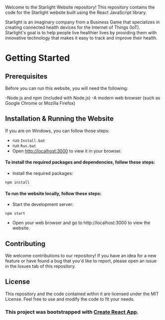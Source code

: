 Welcome to the Starlight Website repository!
This repository contains the code for the Starlight website built using the React JavaScript library.

Starlight is an imaginary company from a Business Game that specializes in creating connected health devices for the Internet of Things (IoT).
Starlight's goal is to help people live healthier lives by providing them with innovative technology that makes it easy to track and improve their health.

# Getting Started

## Prerequisites

Before you can run this website, you will need the following:

-Node.js and npm (included with Node.js)
-A modern web browser (such as Google Chrome or Mozilla Firefox)

## Installation & Running the Website

If you are on Windows, you can follow those steps:
- run `Install.bat`
- run `Run.bat`
- Open [http://localhost:3000](http://localhost:3000) to view it in your browser.

#### To install the required packages and dependencies, follow these steps:

- Install the required packages:
```
npm install
```

#### To run the website locally, follow these steps:
- Start the development server:
```
npm start
```
- Open your web browser and go to http://localhost:3000 to view the website.

## Contributing

We welcome contributions to our repository! If you have an idea for a new feature or have found a bug that you'd like to report, please open an issue in the Issues tab of this repository.

## License

This repository and the code contained within it are licensed under the MIT License. Feel free to use and modify the code to fit your needs.

### This project was bootstrapped with [Create React App](https://github.com/facebook/create-react-app).
